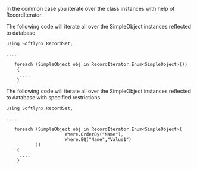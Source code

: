 In the common case you iterate over the class instances with help of RecordIterator.

The following code will iterate all over the SimpleObject instances reflected to database
```
using Softlynx.RecordSet;

....

   foreach (SimpleObject obj in RecordIterator.Enum<SimpleObject>())
    {
     ....
    }
```


The following code will iterate all over the SimpleObject instances reflected to database with specified restrictions
```
using Softlynx.RecordSet;

....

   foreach (SimpleObject obj in RecordIterator.Enum<SimpleObject>(
                      Where.OrderBy("Name"),
                      Where.EQ("Name","Value1")
           ))
    {
     ....
    }
```